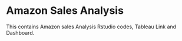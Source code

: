 # Amazon Sales Analysis

This contains Amazon sales Analysis Rstudio codes, Tableau Link and Dashboard.

